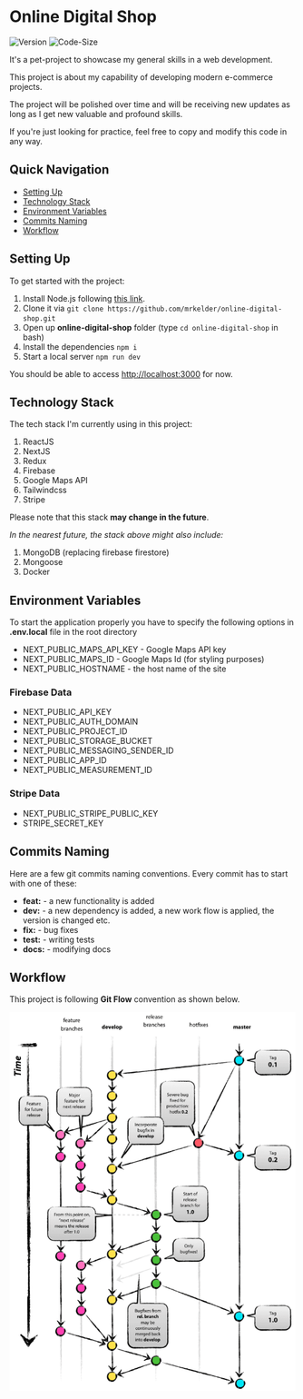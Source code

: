 # Online Digital Shop

![Version](https://img.shields.io/github/package-json/v/mrkelder/online-digital-shop?color=green)
![Code-Size](https://img.shields.io/github/languages/code-size/mrkelder/online-digital-shop)

It's a pet-project to showcase my general skills in a web development.

This project is about my capability of developing modern e-commerce projects.

The project will be polished over time and will be receiving new updates as long as I get new valuable and profound skills.

If you're just looking for practice, feel free to copy and modify this code in any way.

## Quick Navigation

- [Setting Up](#Setting-Up)
- [Technology Stack](#Technology-Stack)
- [Environment Variables](#Environment-Variables)
- [Commits Naming](#Commits-Naming)
- [Workflow](#Workflow)

## Setting Up

To get started with the project:

1. Install Node.js following [this link](https://nodejs.org/).
2. Clone it via `git clone https://github.com/mrkelder/online-digital-shop.git`
3. Open up **online-digital-shop** folder (type `cd online-digital-shop` in bash)
4. Install the dependencies `npm i`
5. Start a local server `npm run dev`

You should be able to access [http://localhost:3000](http://localhost:3000) for now.

## Technology Stack

The tech stack I'm currently using in this project:

1. ReactJS
2. NextJS
3. Redux
4. Firebase
5. Google Maps API
6. Tailwindcss
7. Stripe

Please note that this stack **may change in the future**.

_In the nearest future, the stack above might also include:_

1. MongoDB (replacing firebase firestore)
2. Mongoose
3. Docker

## Environment Variables

To start the application properly you have to specify the following options in **.env.local** file in the root directory

- NEXT_PUBLIC_MAPS_API_KEY - Google Maps API key
- NEXT_PUBLIC_MAPS_ID - Google Maps Id (for styling purposes)
- NEXT_PUBLIC_HOSTNAME - the host name of the site

### Firebase Data

- NEXT_PUBLIC_API_KEY
- NEXT_PUBLIC_AUTH_DOMAIN
- NEXT_PUBLIC_PROJECT_ID
- NEXT_PUBLIC_STORAGE_BUCKET
- NEXT_PUBLIC_MESSAGING_SENDER_ID
- NEXT_PUBLIC_APP_ID
- NEXT_PUBLIC_MEASUREMENT_ID

### Stripe Data

- NEXT_PUBLIC_STRIPE_PUBLIC_KEY
- STRIPE_SECRET_KEY

## Commits Naming

Here are a few git commits naming conventions. Every commit has to start with one of these:

- **feat:** - a new functionality is added
- **dev:** - a new dependency is added, a new work flow is applied, the version is changed etc.
- **fix:** - bug fixes
- **test:** - writing tests
- **docs:** - modifying docs

## Workflow

This project is following **Git Flow** convention as shown below.

![Git Flow](/docs/gitflow.png)

